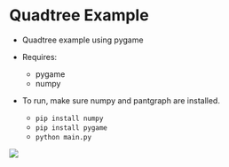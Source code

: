 # Quadtree Example

- Quadtree example using pygame
- Requires:
    - pygame
    - numpy

- To run, make sure numpy and pantgraph are installed.
    - `pip install numpy`
    - `pip install pygame`
    - `python main.py`

![](https://s3.amazonaws.com/f.cl.ly/items/3c3Q0R2Y2X3f1Z2l191g/quadTreeBalls.png)
